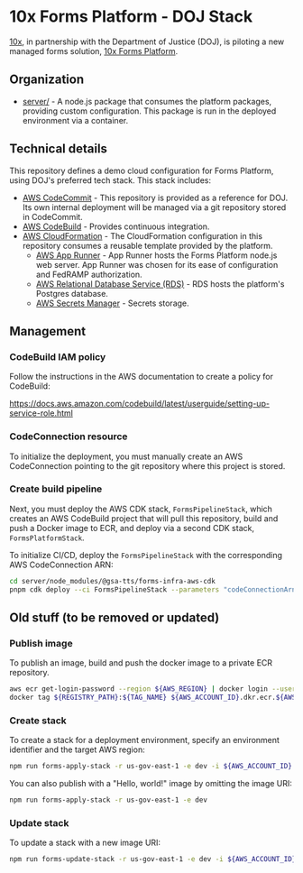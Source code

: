 # 10x Forms Platform - DOJ Stack

[10x](https://10x.gsa.gov/), in partnership with the Department of Justice (DOJ), is piloting a new managed forms solution, [10x Forms Platform](https://github.com/GSA-TTS/forms).

## Organization

- [server/](./server) - A node.js package that consumes the platform packages, providing custom configuration. This package is run in the deployed environment via a container.

## Technical details

This repository defines a demo cloud configuration for Forms Platform, using DOJ's preferred tech stack. This stack includes:

- [AWS CodeCommit](https://aws.amazon.com/codecommit/) - This repository is provided as a reference for DOJ. Its own internal deployment will be managed via a git repository stored in CodeCommit.
- [AWS CodeBuild](https://aws.amazon.com/codebuild/) - Provides continuous integration.
- [AWS CloudFormation](https://docs.aws.amazon.com/cloudformation/) - The CloudFormation configuration in this repository consumes a reusable template provided by the platform.
  - [AWS App Runner](https://aws.amazon.com/apprunner/) - App Runner hosts the Forms Platform node.js web server. App Runner was chosen for its ease of configuration and FedRAMP authorization.
  - [AWS Relational Database Service (RDS)](https://aws.amazon.com/rds/) - RDS hosts the platform's Postgres database.
  - [AWS Secrets Manager](https://aws.amazon.com/secrets-manager/) - Secrets storage.

## Management

### CodeBuild IAM policy

Follow the instructions in the AWS documentation to create a policy for CodeBuild:

https://docs.aws.amazon.com/codebuild/latest/userguide/setting-up-service-role.html

### CodeConnection resource

To initialize the deployment, you must manually create an AWS CodeConnection pointing to the git repository where this project is stored.

### Create build pipeline

Next, you must deploy the AWS CDK stack, `FormsPipelineStack`, which creates an AWS CodeBuild project that will pull this repository, build and push a Docker image to ECR, and deploy via a second CDK stack, `FormsPlatformStack`.

To initialize CI/CD, deploy the `FormsPipelineStack` with the corresponding AWS CodeConnection ARN:

```bash
cd server/node_modules/@gsa-tts/forms-infra-aws-cdk
pnpm cdk deploy --ci FormsPipelineStack --parameters "codeConnectionArn=arn:aws:codeconnections:${AWS_REGION}:${AWS_ACCOUNT_ID}:connection/${AWS_CODE_CONNECTION_ARN}"
```

## Old stuff (to be removed or updated)

### Publish image

To publish an image, build and push the docker image to a private ECR repository.

```bash
aws ecr get-login-password --region ${AWS_REGION} | docker login --username AWS --password-stdin ${AWS_ACCOUNT_ID}.dkr.ecr.${AWS_REGION}.amazonaws.com
docker tag ${REGISTRY_PATH}:${TAG_NAME} ${AWS_ACCOUNT_ID}.dkr.ecr.${AWS_REGION}.amazonaws.com/${ECR_REPOSITORY}:${TAG_NAME}
```

### Create stack

To create a stack for a deployment environment, specify an environment identifier and the target AWS region:

```bash
npm run forms-apply-stack -r us-gov-east-1 -e dev -i ${AWS_ACCOUNT_ID}.dkr.ecr.${AWS_REGION}.amazonaws.com/${ECR_REPOSITORY}:${TAG_NAME}
```

You can also publish with a "Hello, world!" image by omitting the image URI:

```bash
npm run forms-apply-stack -r us-gov-east-1 -e dev
```

### Update stack

To update a stack with a new image URI:

```bash
npm run forms-update-stack -r us-gov-east-1 -e dev -i ${AWS_ACCOUNT_ID}.dkr.ecr.${AWS_REGION}.amazonaws.com/${ECR_REPOSITORY}:${TAG_NAME}
```
